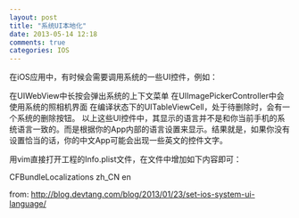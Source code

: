 ```yaml
---
layout: post
title: "系统UI本地化"
date: 2013-05-14 12:18
comments: true
categories: IOS
---
```


<p>
在iOS应用中，有时候会需要调用系统的一些UI控件，例如：

在UIWebView中长按会弹出系统的上下文菜单
在UIImagePickerController中会使用系统的照相机界面
在编译状态下的UITableViewCell，处于待删除时，会有一个系统的删除按钮。
以上这些UI控件中，其显示的语言并不是和你当前手机的系统语言一致的。而是根据你的App内部的语言设置来显示。结果就是，如果你没有设置恰当的话，你的中文App可能会出现一些英文的控件文字。
</p>

<p>
用vim直接打开工程的Info.plist文件，在文件中增加如下内容即可：
</p>


<key>CFBundleLocalizations</key>
   <array>
           <string>zh_CN</string>
           <string>en</string>
   </array>


<p>from:
<a href="http://blog.devtang.com/blog/2013/01/23/set-ios-system-ui-language/">
http://blog.devtang.com/blog/2013/01/23/set-ios-system-ui-language/
</a>
</p>

